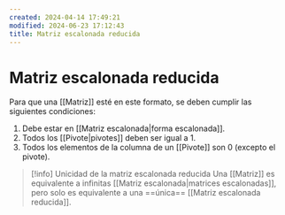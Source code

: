 ```yaml
---
created: 2024-04-14 17:49:21
modified: 2024-06-23 17:12:43
title: Matriz escalonada reducida
---
```


# Matriz escalonada reducida

Para que una [[Matriz]] esté en este formato, se deben cumplir las siguientes condiciones:

1. Debe estar en [[Matriz escalonada|forma escalonada]].
2. Todos los [[Pivote|pivotes]] deben ser igual a $1$.
3. Todos los elementos de la columna de un [[Pivote]] son 0 (excepto el pivote).

> [!info] Unicidad de la matriz escalonada reducida
> Una [[Matriz]] es equivalente a infinitas [[Matriz escalonada|matrices escalonadas]], pero solo es equivalente a una ==única== [[Matriz escalonada reducida]].
